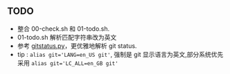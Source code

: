 ## TODO
  * 整合 00-check.sh 和 01-todo.sh.
  * 01-todo.sh 解析匹配字符串改为英文
  * 参考 [gitstatus.py](https://github.com/ohmyzsh/ohmyzsh/blob/master/plugins/git-prompt/gitstatus.py)，更优雅地解析 git status.
  * tip : `alias git='LANG=en_US git'`, 强制是 git 显示语言为英文,部分系统优先采用 `alias git='LC_ALL=en_GB git'`

